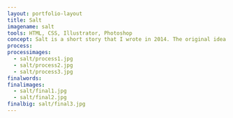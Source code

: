 ```yaml
---
layout: portfolio-layout
title: Salt
imagename: salt
tools: HTML, CSS, Illustrator, Photoshop
concept: Salt is a short story that I wrote in 2014. The original idea came from an illustration I’d done a year earlier, and it came to life after a difficult time in my life came to an end. The story itself has a personal moral, and the project itself helped me come to terms with the situation. The moral of Salt is that there isn’t always an answer for why something happens, and even if the perpetrator promises an answer, it’s not one that will help heal the damage that has been done. The story itself is a very literal take on it, but it was a way to help figure out that what had happened didn’t need a solution; in fact the solution was to walk away.
process:
processimages:
  - salt/process1.jpg
  - salt/process2.jpg
  - salt/process3.jpg
finalwords:
finalimages:
  - salt/final1.jpg
  - salt/final2.jpg
finalbig: salt/final3.jpg
---
```

